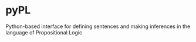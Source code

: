 # pyPL
Python-based interface for defining sentences and making inferences in the language of Propositional Logic
